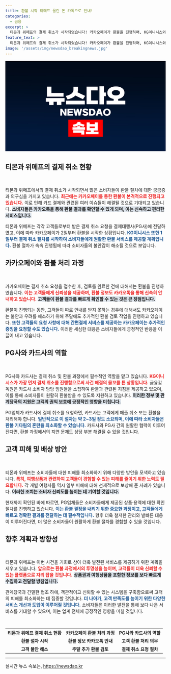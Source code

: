 ```yaml
---
title: 환불 시작 티메프 물린 돈 카톡으로 안내!
categories:
  - 금융
excerpt: >
  티몬과 위메프의 결제 취소가 시작되었습니다! 카카오페이가 환불을 진행하며, KG이니시스와 다른 PG사들도 고객들을 위한 환불 절차를 착수 했습니다. 여행상품 등 추가 정보 제공이 기대되는 가운데, 소비자 관심이 집중되고 있습니다.
feature_text: >
  티몬과 위메프의 결제 취소가 시작되었습니다! 카카오페이가 환불을 진행하며, KG이니시스와 다른 PG사들도 고객들을 위한 환불 절차를 착수 했습니다. 여행상품 등 추가 정보 제공이 기대되는 가운데, 소비자 관심이 집중되고 있습니다.
image: '/assets/img/newsdao_breakingnews.jpg'
---
```


<p><img src="/assets/img/newsdao_breakingnews.jpg" alt="flaretime 속보" /></p>

<h2 data-ke-size="size26">티몬과 위메프의 결제 취소 현황</h2>

<p data-ke-size="size16">&nbsp;</p> 

<p>티몬과 위메프에서의 결제 취소가 시작되면서 많은 소비자들이 환불 절차에 대한 궁금증과 의구심을 가지고 있습니다. <b><span style="color: #ee2323;">최근에는 카카오페이를 통한 환불이 본격적으로 진행되고 있습니다.</span></b> 이로 인해 카드 결제와 관련된 여러 이슈들이 해결될 것으로 기대되고 있습니다. <b><span style="background-color: #21538527;">소비자들은 카카오톡을 통해 환불 결과를 확인할 수 있게 되며, 이는 신속하고 편리한 서비스입니다.</span></b></p>

<p>티몬과 위메프는 각각 고객들로부터 받은 결제 취소 요청을 결제대행사(PG사)에 전달하였고, 이에 따라 카카오페이가 2일부터 환불을 시작한 상황입니다. <b><span style="color: #1a5490;">KG이니시스 또한 1일부터 결제 취소 절차를 시작하여 소비자들에게 원활한 환불 서비스를 제공할 계획입니다.</span></b> 환불 절차가 속속 진행됨에 따라 소비자들의 불안감이 해소될 것으로 보입니다.</p>

<h2 data-ke-size="size26">카카오페이와 환불 처리 과정</h2>

<p data-ke-size="size16">&nbsp;</p>

<p>카카오페이는 결제 취소 요청을 접수한 후, 검토를 완료한 건에 대해서는 환불을 진행하였습니다. <b><span style="color: #ee2323;">이는 고객들에게 신뢰성을 제공하며, 환불 정보도 카카오톡을 통해 신속히 안내하고 있습니다.</span></b> <b><span style="background-color: #21538527;">고객들이 환불 결과를 빠르게 확인할 수 있는 것은 큰 장점입니다.</span></b></p>

<p>환불이 진행되는 동안, 고객들이 따로 안내를 받지 못하는 경우에 대해서도 카카오페이는 불안과 우려를 해소하기 위해 주말에도 추가적인 환불 검토 작업을 진행하고 있습니다. <b><span style="color: #1a5490;">또한 고객들의 요청 사항에 대해 간편결제 서비스를 제공하는 카카오페이는 추가적인 증빙을 요청할 수도 있습니다.</span></b> 이러한 세심한 대응은 소비자들에게 긍정적인 반응을 이끌어 내고 있습니다.</p>

<h2 data-ke-size="size26">PG사와 카드사의 역할</h2>

<p data-ke-size="size16">&nbsp;</p>

<p>PG사와 카드사는 결제 취소 및 환불 과정에서 필수적인 역할을 맡고 있습니다. <b><span style="color: #ee2323;">KG이니시스가 가장 먼저 결제 취소를 진행함으로써 사건 해결의 물꼬를 튼 상황입니다.</span></b> 금융감독원은 카드사 소비자 담당 임원들을 소집하여 환불과 관련된 지침을 제공하고 있으며, 이를 통해 소비자들이 원활히 환불받을 수 있도록 지원하고 있습니다. <b><span style="background-color: #21538527;">이러한 정부 및 관계당국의 지원은 고객의 권익 보호에 긍정적인 영향을 미칩니다.</span></b></p>

<p>PG업체가 카드사에 결제 취소를 요청하면, 카드사는 고객에게 매출 취소 또는 환불을 처리해야 합니다. <b><span style="color: #1a5490;">일반적으로 이 절차는 약 2~3일 정도 소요되며, 이에 따라 소비자들은 환불 기다림의 혼란을 최소화할 수 있습니다.</span></b> 카드사와 PG사 간의 원활한 협력이 이루어진다면, 환불 과정에서의 지연 문제도 상당 부분 해결될 수 있을 것입니다.</p>

<h2 data-ke-size="size26">고객 피해 및 배상 방안</h2>

<p data-ke-size="size16">&nbsp;</p> 

<p>티몬과 위메프는 소비자들에 대한 피해를 최소화하기 위해 다양한 방안을 모색하고 있습니다. <b><span style="color: #ee2323;">특히, 여행상품과 관련하여 고객들이 경험할 수 있는 피해를 줄이기 위한 노력도 필요합니다.</span></b> 각 개별 여행사들 역시 일부 피해에 대해 선제적으로 보상해 준 사례가 있습니다. <b><span style="background-color: #21538527;">이러한 조치는 소비자 신뢰도를 높이는 데 기여할 것입니다.</span></b></p>

<p>현재까지 확인된 바에 따르면, PG업체들은 소비자들에게 제공된 상품·용역에 대한 확인 절차를 진행하고 있습니다. <b><span style="color: #1a5490;">이는 환불 결정을 내리기 위한 중요한 과정이고, 고객들에게 빠르고 정확한 결과를 전달하는 데 필수적입니다.</span></b> 향후 더욱 철저한 관리와 발빠른 대응이 이루어진다면, 더 많은 소비자들이 원활하게 환불 절차를 경험할 수 있을 것입니다.</p>

<h2 data-ke-size="size26">향후 계획과 방향성</h2>

<p data-ke-size="size16">&nbsp;</p> 

<p>티몬과 위메프는 이번 사건을 기회로 삼아 더욱 발전된 서비스를 제공하기 위한 계획을 세우고 있습니다. <b><span style="color: #ee2323;">앞으로는 환불 과정에서의 투명성을 높이며, 고객들이 더욱 신뢰할 수 있는 플랫폼으로 자리 잡을 것입니다.</span></b> <b><span style="background-color: #21538527;">상품권과 여행상품을 포함한 정보를 보다 빠르게 수집하고 전달할 방침입니다.</span></b></p>

<p>관계당국과 긴밀한 협조 하에, 객관적이고 신뢰할 수 있는 시스템을 구축함으로써 고객의 피해를 최소화하는 데 집중할 것입니다. <b><span style="color: #1a5490;">더 나아가, 고객 만족도를 높이기 위한 다양한 서비스 개선과 도입이 이루어질 것입니다.</span></b> 소비자들은 이러한 발전을 통해 보다 나은 서비스를 기대할 수 있으며, 이는 업계 전체에 긍정적인 영향을 미칠 것입니다. </p>

<p data-ke-size="size16">&nbsp;</p> 

<table style="width: 100%; border-collapse: collapse;">
<tr>
<td style="text-align: center; height: 17px;"><b>티몬과 위메프 결제 취소 현황</b></td>
<td style="text-align: center; height: 17px;"><b>카카오페이 환불 처리 과정</b></td>
<td style="text-align: center; height: 17px;"><b>PG사와 카드사의 역할</b></td>
</tr>
<tr>
<td style="text-align: center; height: 17px;"><b>환불 절차 시작</b></td>
<td style="text-align: center; height: 17px;"><b>환불 정보 카카오톡 안내</b></td>
<td style="text-align: center; height: 17px;"><b>고객 환불 처리 의무</b></td>
</tr>
<tr>
<td style="text-align: center; height: 17px;"><b>고객 불안 해소</b></td>
<td style="text-align: center; height: 17px;"><b>주말 추가 환불 검토</b></td>
<td style="text-align: center; height: 17px;"><b>결제 취소 요청 절차</b></td>
</tr>
</table>

<hr> 
실시간 뉴스 속보는, <a href="https://newsdao.kr" rel="dofollow">https://newsdao.kr</a>



